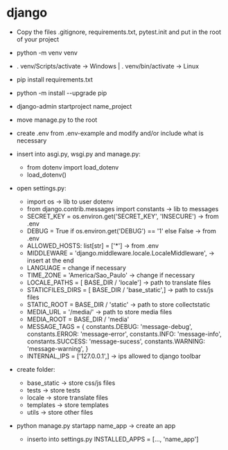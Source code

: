 # django

- Copy the files .gitignore, requirements.txt, pytest.init and put in the root of your project
- python -m venv venv
- . venv/Scripts/activate -> Windows | . venv/bin/activate -> Linux
- pip install requirements.txt
- python -m install --upgrade pip
- django-admin startproject name_project
- move manage.py to the root
- create .env from .env-example and modify and/or include what is necessary
- insert into asgi.py, wsgi.py and manage.py:
  - from dotenv import load_dotenv
  - load_dotenv()

- open settings.py:
  - import os -> lib to user dotenv
  - from django.contrib.messages import constants -> lib to messages
  - SECRET_KEY = os.environ.get('SECRET_KEY', 'INSECURE') -> from .env
  - DEBUG = True if os.environ.get('DEBUG') == '1' else False -> from .env
  - ALLOWED_HOSTS: list[str] = ['*'] -> from .env
  - MIDDLEWARE = 'django.middleware.locale.LocaleMiddleware', -> insert at the end
  - LANGUAGE = change if necessary
  - TIME_ZONE = 'America/Sao_Paulo' -> change if necessary
  - LOCALE_PATHS = [    BASE_DIR / 'locale'] -> path to translate files
  - STATICFILES_DIRS = [    BASE_DIR / 'base_static',] -> path to css/js files
  - STATIC_ROOT = BASE_DIR / 'static' -> path to store collectstatic
  - MEDIA_URL = '/media/' -> path to store media files
  - MEDIA_ROOT = BASE_DIR / 'media'
  - MESSAGE_TAGS = {
      constants.DEBUG: 'message-debug',
      constants.ERROR: 'message-error',
      constants.INFO: 'message-info',
      constants.SUCCESS: 'message-sucess',
      constants.WARNING: 'message-warning',
    }
  - INTERNAL_IPS = ['127.0.0.1',] -> ips allowed to django toolbar
 
- create folder:
  - base_static -> store css/js files
  - tests -> store tests
  - locale -> store translate files
  - templates -> store templates
  - utils -> store other files

- python manage.py startapp name_app -> create an app
  - inserto into settings.py INSTALLED_APPS = [..., 'name_app']
